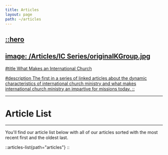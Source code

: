 ```yaml
---
title: Articles
layout: page
path: ~/articles
---
```



<a href="https://therodys.com/articles/ic-series" alt="What Makes and International Church">

::hero
---
image: /Articles/IC Series/originalKGroup.jpg
---
#title 
What Makes an International Church

#description
The first in a series of linked articles about the dynamic characteristics of  international church ministry and what makes international church ministry an impartive for missions today.
::

</a>


---
# Article List
---
You'll find our article list below with all of our articles sorted with the most recent first and the oldest last.

::articles-list{path="articles"}
::
